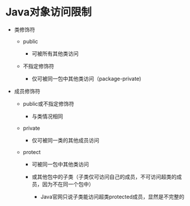 # Java对象访问限制

- 类修饰符

  - public

    - 可被所有其他类访问

  - 不指定修饰符

    - 仅可被同一包中其他类访问（package-private)

- 成员修饰符

  - public或不指定修饰符

    - 与类情况相同

  - private

    - 仅可被同一类的其他成员访问

  - protect

    - 可被同一包中其他类访问

    - 或其他包中的子类（子类仅可访问自己的成员，不可访问超类的成员，因为不在同一个包中）

      - Java官网只说子类能访问超类protected成员，显然是不完整的
